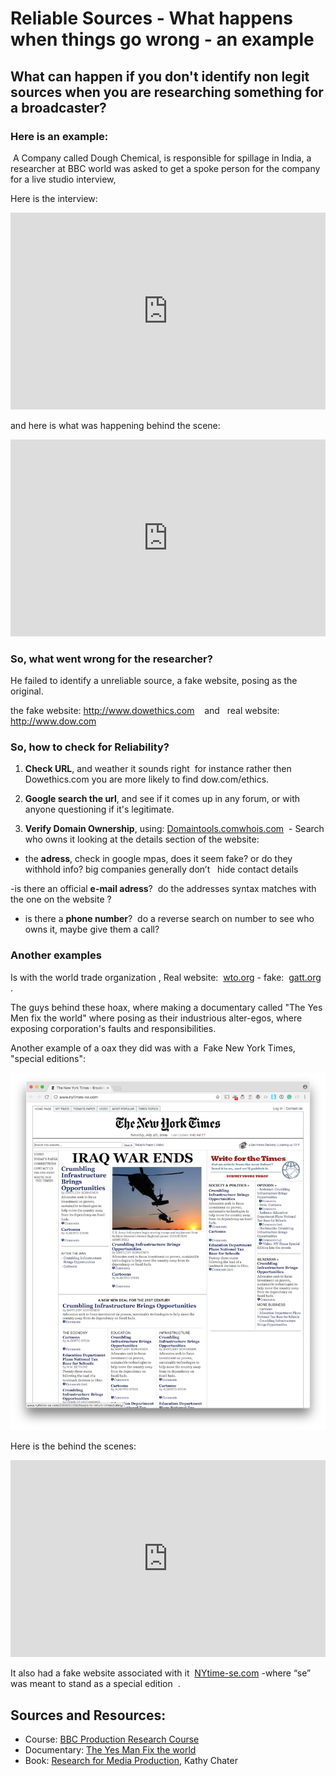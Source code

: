 # Reliable Sources - What happens when things go wrong - an example

## What can happen if you don't identify non legit sources when you are researching something for a broadcaster?
 
### Here is an example:

 A Company called Dough Chemical, is responsible for spillage in India, a researcher at BBC world was asked to get a spoke person for the company for a live studio interview,

Here is the interview: 

<iframe width="100%" height="315" src="https://www.youtube.com/embed/LiWlvBro9eI?rel=0" frameborder="0" allowfullscreen></iframe>


<!-- tip: watch up to min 00:37 then pause  -->

and here is what was happening behind the scene:

  
<iframe width="100%" height="315" src="https://www.youtube.com/embed/OazUh0Ym8rc?rel=0&amp;start=1585" frameborder="0" allowfullscreen></iframe>



<!--  tip: fast forward to min 26:25 to see the behind the scene of the BBC world interview, for some context. -->

  
### So, what went wrong for the researcher?

He failed to identify a unreliable source, a fake website, posing as the original.

the fake website: http://www.dowethics.com    and   real website: http://www.dow.com

  


### So, how to check for Reliability? 

1. **Check URL**, and weather it sounds right  for instance rather then Dowethics.com you are more likely to find dow.com/ethics.

2. **Google search the url**, and see if it comes up in any forum, or with anyone questioning if it's legitimate.

3. **Verify Domain Ownership**, using: [Domaintools.com](http://www.domaintools.com/)[whois.com](http://www.whois.com/)  - Search who owns it looking at the details section of the website:

- the **adress**, check in google mpas, does it seem fake? or do they withhold info? big companies generally don’t   hide contact details

-is there an official **e-mail adress**?  do the addresses syntax matches with the one on the website ?  

- is there a **phone number**?  do a reverse search on number to see who owns it, maybe give them a call?



### Another examples

Is with the world trade organization , Real website:  [wto.org](http://www.wto.org/) - fake:  [gatt.org](http://www.gatt.org/) .

The guys behind these hoax, where making a documentary called "The Yes Men fix the world" where posing as their industrious alter-egos, where exposing corporation's faults and responsibilities.

Another example of a oax they did was with a  Fake New York Times, "special editions":

![NY Times Special Edition](/assets/NYTimes-se.png)


Here is the behind the scenes:

<iframe width="100%" height="315" src="https://www.youtube.com/embed/YoZQNgAnvqs?rel=0" frameborder="0" allowfullscreen></iframe>  


It also had a fake website associated with it  [NYtime-se.com](http://www.nytimes-se.com/) -where “se” was meant to stand as a special edition  .


## Sources and Resources:

- Course: [BBC Production Research Course](http://www.bbcacademy.com/bbc/servlet/ekp?CID=20010727&TX=FORMAT1&BACKTOCATALOG=Y)
- Documentary: [The Yes Man Fix the world](http://http//dogwoof.com/films/the-yes-men-fix-the-world)
- Book: [Research for Media Production](http://www.amazon.co.uk/gp/product/0240516486/ref=oh_details_o02_s00_i00), Kathy Chater

